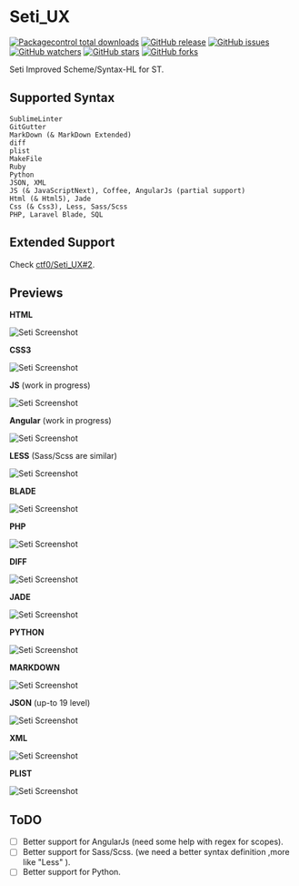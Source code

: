 # Seti_UX

[![Packagecontrol total downloads](https://img.shields.io/packagecontrol/dt/Seti_UX.svg?style=flat-square)](https://packagecontrol.io/packages/Seti_UX/)
[![GitHub release](https://img.shields.io/github/release/ctf0/Seti_UX.svg?style=flat-square&label=latest%20release)](https://github.com/ctf0/Seti_UX/releases/latest/)
[![GitHub issues](https://img.shields.io/github/issues/ctf0/Seti_UX.svg?style=flat-square)](https://github.com/ctf0/Seti_UX/issues?utf8=✓&q=is%3Aissue+is%3Aopen)
[![GitHub watchers](https://img.shields.io/github/watchers/ctf0/Seti_UX.svg?style=flat-square)](https://github.com/ctf0/Seti_UX/watchers/)
[![GitHub stars](https://img.shields.io/github/stars/ctf0/Seti_UX.svg?style=flat-square)](https://github.com/ctf0/Seti_UX/stargazers/)
[![GitHub forks](https://img.shields.io/github/forks/ctf0/Seti_UX.svg?style=flat-square)](https://github.com/ctf0/Seti_UX/network/)

Seti Improved Scheme/Syntax-HL for ST.

## Supported Syntax

```text
SublimeLinter
GitGutter
MarkDown (& MarkDown Extended)
diff
plist
MakeFile
Ruby
Python
JSON, XML
JS (& JavaScriptNext), Coffee, AngularJs (partial support)
Html (& Html5), Jade
Css (& Css3), Less, Sass/Scss
PHP, Laravel Blade, SQL
```

## Extended Support

Check [ctf0/Seti_UX#2](https://github.com/ctf0/Seti_UX/issues/2).

## Previews

**HTML**

![Seti Screenshot](./ss/html.png)

**CSS3**

![Seti Screenshot](./ss/css.png)

**JS** (work in progress)

![Seti Screenshot](./ss/js.png)

**Angular** (work in progress)

![Seti Screenshot](./ss/angular.png)

**LESS** (Sass/Scss are similar)

![Seti Screenshot](./ss/less.png)

**BLADE**

![Seti Screenshot](./ss/blade.png)

**PHP**

![Seti Screenshot](./ss/php.png)

**DIFF**

![Seti Screenshot](./ss/diff.png)

**JADE**

![Seti Screenshot](./ss/jade.png)

**PYTHON**

![Seti Screenshot](./ss/python.png)

**MARKDOWN**

![Seti Screenshot](./ss/md.png)

**JSON** (up-to 19 level)

![Seti Screenshot](./ss/json.png)

**XML**

![Seti Screenshot](./ss/xml.png)

**PLIST**

![Seti Screenshot](./ss/plist.png)


## ToDO

* [ ] Better support for AngularJs (need some help with regex for scopes).
* [ ] Better support for Sass/Scss. (we need a better syntax definition ,more like "Less" ).
* [ ] Better support for Python.
